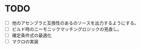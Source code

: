# TODO

- [ ] 他のアセンブラと互換性のあるのソースを出力するようにする。  
- [ ] ビルド時のニーモニックマッチングロジックの見直し。
- [ ] 確定条件式の最適化
- [ ] マクロの実装